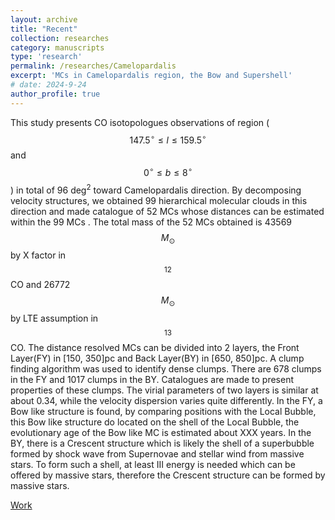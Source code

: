 ```yaml
---
layout: archive
title: "Recent"
collection: researches
category: manuscripts
type: 'research'
permalink: /researches/Camelopardalis
excerpt: 'MCs in Camelopardalis region, the Bow and Supershell'
# date: 2024-9-24
author_profile: true
---
```


This study presents CO isotopologues observations of region ( $$147.5^{\circ} \leq l \leq159.5^{\circ}$$ and $$0^{\circ}\leq b \leq8^{\circ}$$ ) in total of 96 deg$^2$ toward Camelopardalis direction. By decomposing velocity structures, we obtained 99 hierarchical molecular clouds in this direction and made catalogue of 52 MCs whose distances can be estimated within the 99 MCs . The total mass of the 52 MCs obtained is 43569 $$M_{\odot}$$ by X factor in $$^{12}$$CO and 26772 $$M_{\odot}$$ by LTE assumption in $$^{13}$$CO. The distance resolved MCs can be divided into 2 layers, the Front Layer(FY) in [150, 350]pc and Back Layer(BY) in [650, 850]pc. A clump finding algorithm was used to identify dense clumps. There are 678 clumps in the FY and 1017 clumps in the BY. Catalogues are made to present properties of these clumps. The virial parameters of two layers is similar at about 0.34, while the velocity dispersion varies quite differently. In the FY, a Bow like structure is found, by comparing positions with the Local Bubble, this Bow like structure do located on the shell of the Local Bubble, the evolutionary age of the Bow like MC is estimated about XXX years. In the BY, there is a Crescent structure which is likely the shell of a superbubble formed by shock wave from Supernovae and stellar wind from massive stars. To form such a shell, at least III energy is needed which can be offered by massive stars, therefore the Crescent structure can be formed by massive stars.

[Work](../files/First_Paper_PPT.pdf)
